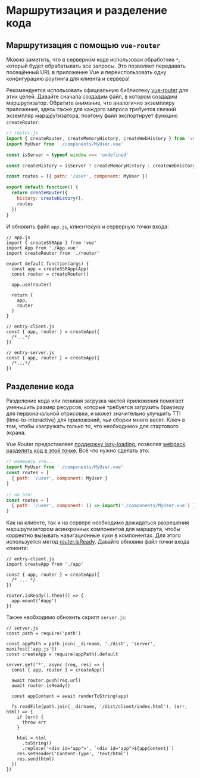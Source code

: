 # Маршрутизация и разделение кода

## Маршрутизация с помощью `vue-router`

Можно заметить, что в серверном коде использован обработчик `*`, который будет обрабатывать все запросы. Это позволяет передавать посещённый URL в приложение Vue и переиспользовать одну конфигурацию роутинга для клиента и сервера!

Рекомендуется использовать официальную библиотеку [vue-router](https://github.com/vuejs/vue-router-next) для этих целей. Давайте сначала создадим файл, в котором создадим маршрутизатор. Обратите внимание, что аналогично экземпляру приложения, здесь также для каждого запроса требуется свежий экземпляр маршрутизатора, поэтому файл экспортирует функцию `createRouter`:

```js
// router.js
import { createRouter, createMemoryHistory, createWebHistory } from 'vue-router'
import MyUser from './components/MyUser.vue'

const isServer = typeof window === 'undefined'

const createHistory = isServer ? createMemoryHistory : createWebHistory

const routes = [{ path: '/user', component: MyUser }]

export default function() {
  return createRouter({
    history: createHistory(),
    routes
  })
}
```

И обновить файл `app.js`, клиентскую и серверную точки входа:

```js{4,8,10,14}
// app.js
import { createSSRApp } from 'vue'
import App from './App.vue'
import createRouter from './router'

export default function(args) {
  const app = createSSRApp(App)
  const router = createRouter()

  app.use(router)

  return {
    app,
    router
  }
}
```

```js{2}
// entry-client.js
const { app, router } = createApp({
  /*...*/
})
```

```js{2}
// entry-server.js
const { app, router } = createApp({
  /*...*/
})
```

## Разделение кода

Разделение кода или ленивая загрузка частей приложения помогает уменьшить размер ресурсов, которые требуется загрузить браузеру для первоначальной отрисовки, и может значительно улучшить TTI (time-to-interactive) для приложений, чьи сборки много весят. Ключ в том, чтобы «загружать только то, что необходимо» для стартового экрана.

Vue Router предоставляет [поддержку lazy-loading](https://next.router.vuejs.org/guide/advanced/lazy-loading.html), позволяя [webpack разделять код в этой точке](https://webpack.js.org/guides/code-splitting-async/). Всё что нужно сделать это:

```js
// изменить это...
import MyUser from './components/MyUser.vue'
const routes = [
  { path: '/user', component: MyUser }
]

// на это:
const routes = [
  { path: '/user', component: () => import('./components/MyUser.vue') }
]
```

Как на клиенте, так и на сервере необходимо дожидаться разрешения маршрутизатором асинхронных компонентов для маршрута, чтобы корректно вызывать навигационные хуки в компонентах. Для этого используется метод [router.isReady](https://next.router.vuejs.org/api/#isready). Давайте обновим файл точки входа клиента:

```js{8,10}
// entry-client.js
import createApp from './app'

const { app, router } = createApp({
  /* ... */
})

router.isReady().then(() => {
  app.mount('#app')
})
```

Также необходимо обновить скрипт `server.js`:

```js{11}
// server.js
const path = require('path')

const appPath = path.join(__dirname, './dist', 'server', manifest['app.js'])
const createApp = require(appPath).default

server.get('*', async (req, res) => {
  const { app, router } = createApp()

  await router.push(req.url)
  await router.isReady()

  const appContent = await renderToString(app)

  fs.readFile(path.join(__dirname, '/dist/client/index.html'), (err, html) => {
    if (err) {
      throw err
    }

    html = html
      .toString()
      .replace('<div id="app">', `<div id="app">${appContent}`)
    res.setHeader('Content-Type', 'text/html')
    res.send(html)
  })
})
```
